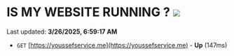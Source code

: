 # IS MY WEBSITE RUNNING ? [![](https://img.shields.io/static/v1?label=Sponsor&message=%E2%9D%A4&logo=GitHub&color=%23fe8e86)](https://github.com/sponsors/Youssef-Lehmam)

Last updated: **3/26/2025, 6:59:17 AM**

- `GET` [https://youssefservice.me](https://youssefservice.me) - **Up** (147ms)
